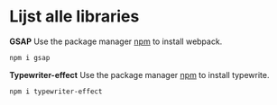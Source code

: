 # Lijst alle libraries

**GSAP**
Use the package manager [npm](https://www.npmjs.com/package/gsap) to install webpack.

```bash
npm i gsap
```
**Typewriter-effect**
Use the package manager [npm](https://www.npmjs.com/package/typewriter-effect) to install typewrite.

```bash
npm i typewriter-effect
```


